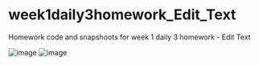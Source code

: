 # week1daily3homework_Edit_Text
Homework code and snapshoots for week 1 daily 3 homework - Edit Text

![image](https://user-images.githubusercontent.com/10855748/50926288-b20ab300-1422-11e9-988d-786cde8f9940.png)
![image](https://user-images.githubusercontent.com/10855748/50926417-f1390400-1422-11e9-8014-461b436bc714.png)
